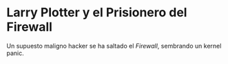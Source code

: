 # Larry Plotter y el Prisionero del Firewall

Un supuesto maligno hacker se ha saltado el *Firewall*, sembrando un kernel panic.
